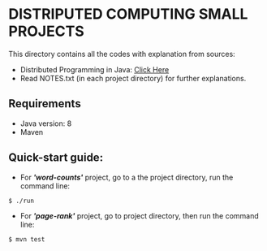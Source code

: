 # DISTRIPUTED COMPUTING SMALL PROJECTS
This directory contains all the codes with explanation from sources:
- Distributed Programming in Java: [Click Here](https://www.coursera.org/learn/distributed-programming-in-java)
- Read NOTES.txt (in each project directory) for further explanations.

## Requirements
- Java version: 8
- Maven

## Quick-start guide:
- For _**'word-counts'**_ project, go to a the project directory, run the command line:

```
$ ./run
```

- For _**'page-rank'**_ project, go to project directory, then run the command line:

```
$ mvn test
```
